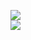 [![](https://img.shields.io/badge/Made%20With-Github%20Spray-lightgrey.svg?style=for-the-badge&logo=github)](https://github.com/Annihil/github-spray#21875)  
[![](https://i.imgur.com/2DrTn0Z.gif)](https://github.com/Annihil/github-spray)